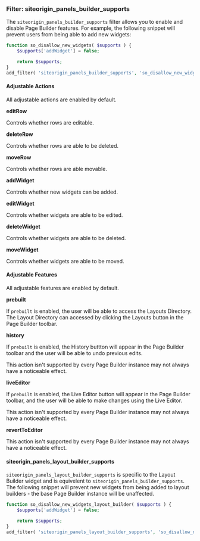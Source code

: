 ### Filter: siteorigin_panels_builder_supports
The `siteorigin_panels_builder_supports` filter allows you to enable and disable Page Builder features. For example, the following snippet will prevent users from being able to add new widgets:

```php
function so_disallow_new_widgets( $supports ) {
	$supports['addWidget'] = false;

	return $supports;
}
add_filter( 'siteorigin_panels_builder_supports', 'so_disallow_new_widgets' );
```

#### Adjustable Actions

All adjustable actions are enabled by default.

**editRow**

Controls whether rows are editable.

**deleteRow**

Controls whether rows are able to be deleted.

**moveRow**

Controls whether rows are able movable.

**addWidget**

Controls whether new widgets can be added.

**editWidget**

Controls whether widgets are able to be edited.

**deleteWidget**

Controls whether widgets are able to be deleted.

**moveWidget**

Controls whether widgets are able to be moved.

#### Adjustable Features

All adjustable features are enabled by default.

**prebuilt**

If `prebuilt` is enabled, the user will be able to access the Layouts Directory. The Layout Directory can accessed by clicking the Layouts button in the Page Builder toolbar.

**history**

If `prebuilt` is enabled, the History buttton will appear in the Page Builder toolbar and the user will be able to undo previous edits.

This action isn't supported by every Page Builder instance may not always have a noticeable effect.

**liveEditor**

If `prebuilt` is enabled, the Live Editor button will appear in the Page Builder toolbar, and the user will be able to make changes using the Live Editor.

This action isn't supported by every Page Builder instance may not always have a noticeable effect.

**revertToEditor**

This action isn't supported by every Page Builder instance may not always have a noticeable effect.

#### siteorigin_panels_layout_builder_supports

`siteorigin_panels_layout_builder_supports` is specific to the Layout Builder widget and is equivelent to `siteorigin_panels_builder_supports`. The following snippet will prevent new widgets from being added to layout builders - the base Page Builder instance will be unaffected.

```php
function so_disallow_new_widgets_layout_builder( $supports ) {
	$supports['addWidget'] = false;

	return $supports;
}
add_filter( 'siteorigin_panels_layout_builder_supports', 'so_disallow_new_widgets_layout_builder' );
```
